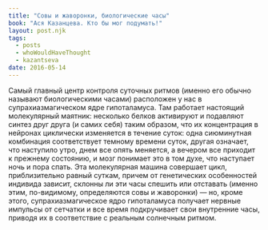 ```yaml
---
title: "Совы и жаворонки, биологические часы"
book: "Ася Казанцева. Кто бы мог подумать!"
layout: post.njk
tags:
  - posts
  - whoWouldHaveThought
  - kazantseva
date: 2016-05-14
---
```


Самый главный центр контроля суточных ритмов (именно его обычно называют биологическими часами) расположен у нас в супрахиазмагическом ядре гипоталамуса. Там работает настоящий молекулярный маятник: несколько белков активируют и подавляют синтез друг друга (и самих себя) таким образом, что их концентрация в нейронах циклически изменяется в течение суток: одна сиюминутная комбинация соответствует темному времени суток, другая означает, что наступило утро, днем все опять меняется, а вечером все приходит к прежнему состоянию, и мозг понимает это в том духе, что наступает ночь и пора спать. Эта молекулярная машина совершает цикл, приблизительно равный суткам, причем от генетических особенностей индивида зависит, склонны ли эти часы спешить или отставать (именно этим, по-видимому, определяются совы и жаворонки) — но, кроме этого, супрахиазмагическое ядро гипоталамуса получает нервные импульсы от сетчатки и все время подкручивает свои внутренние часы, приводя их в соответствие с реальным солнечным ритмом.
